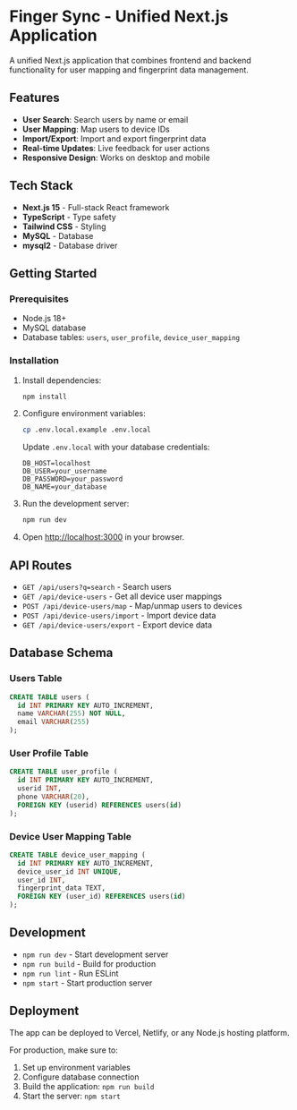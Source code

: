 # Finger Sync - Unified Next.js Application

A unified Next.js application that combines frontend and backend functionality for user mapping and fingerprint data management.

## Features

- **User Search**: Search users by name or email
- **User Mapping**: Map users to device IDs
- **Import/Export**: Import and export fingerprint data
- **Real-time Updates**: Live feedback for user actions
- **Responsive Design**: Works on desktop and mobile

## Tech Stack

- **Next.js 15** - Full-stack React framework
- **TypeScript** - Type safety
- **Tailwind CSS** - Styling
- **MySQL** - Database
- **mysql2** - Database driver

## Getting Started

### Prerequisites

- Node.js 18+ 
- MySQL database
- Database tables: `users`, `user_profile`, `device_user_mapping`

### Installation

1. Install dependencies:
   ```bash
   npm install
   ```

2. Configure environment variables:
   ```bash
   cp .env.local.example .env.local
   ```
   
   Update `.env.local` with your database credentials:
   ```
   DB_HOST=localhost
   DB_USER=your_username
   DB_PASSWORD=your_password
   DB_NAME=your_database
   ```

3. Run the development server:
   ```bash
   npm run dev
   ```

4. Open [http://localhost:3000](http://localhost:3000) in your browser.

## API Routes

- `GET /api/users?q=search` - Search users
- `GET /api/device-users` - Get all device user mappings
- `POST /api/device-users/map` - Map/unmap users to devices
- `POST /api/device-users/import` - Import device data
- `GET /api/device-users/export` - Export device data

## Database Schema

### Users Table
```sql
CREATE TABLE users (
  id INT PRIMARY KEY AUTO_INCREMENT,
  name VARCHAR(255) NOT NULL,
  email VARCHAR(255)
);
```

### User Profile Table
```sql
CREATE TABLE user_profile (
  id INT PRIMARY KEY AUTO_INCREMENT,
  userid INT,
  phone VARCHAR(20),
  FOREIGN KEY (userid) REFERENCES users(id)
);
```

### Device User Mapping Table
```sql
CREATE TABLE device_user_mapping (
  id INT PRIMARY KEY AUTO_INCREMENT,
  device_user_id INT UNIQUE,
  user_id INT,
  fingerprint_data TEXT,
  FOREIGN KEY (user_id) REFERENCES users(id)
);
```

## Development

- `npm run dev` - Start development server
- `npm run build` - Build for production
- `npm run lint` - Run ESLint
- `npm start` - Start production server

## Deployment

The app can be deployed to Vercel, Netlify, or any Node.js hosting platform.

For production, make sure to:
1. Set up environment variables
2. Configure database connection
3. Build the application: `npm run build`
4. Start the server: `npm start`

